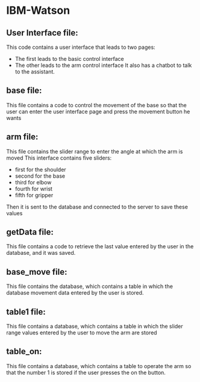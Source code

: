 # IBM-Watson

## User Interface file:
This code contains a user interface that leads to two pages:
* The first leads to the basic control interface
* The other leads to the arm control interface
It also has a chatbot to talk to the assistant.

## base file:
This file contains a code to control the movement of the base so that the user can enter the user interface page and press the movement button he wants

## arm file:
This file contains the slider range to enter the angle at which the arm is moved
This interface contains five sliders:
* first for the shoulder
* second for the base
* third for elbow
* fourth for wrist
* fifth for gripper

Then it is sent to the database and connected to the server to save these values

## getData file:
This file contains a code to retrieve the last value entered by the user in the database, and it was saved.

## base_move file:
This file contains the database, which contains a table in which the database movement data entered by the user is stored.

## table1 file:
This file contains a database, which contains a table in which the slider range values entered by the user to move the arm are stored

## table_on:
This file contains a database, which contains a table to operate the arm so that the number 1 is stored if the user presses the on the button.
